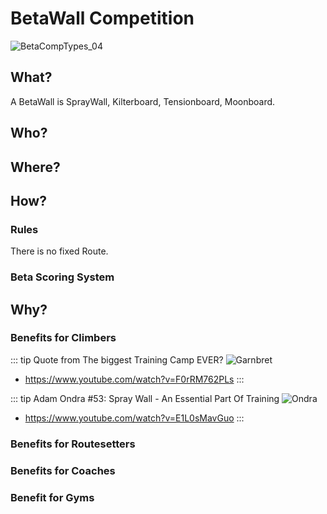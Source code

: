 # BetaWall Competition

![BetaCompTypes_04](/BetaCompTypes_04.png)

## What?

A BetaWall is SprayWall, Kilterboard, Tensionboard, Moonboard.


## Who?


## Where?

## How?

### Rules

There is no fixed Route.

### Beta Scoring System



## Why?

### Benefits for Climbers

::: tip Quote from The biggest Training Camp EVER?
![Garnbret](/SprayWall_00.png)
- https://www.youtube.com/watch?v=F0rRM762PLs
:::

::: tip Adam Ondra #53: Spray Wall - An Essential Part Of Training
![Ondra](/Ondra_SprayWall.png)
- https://www.youtube.com/watch?v=E1L0sMavGuo
::: 

### Benefits for Routesetters

### Benefits for Coaches

### Benefit for Gyms 



